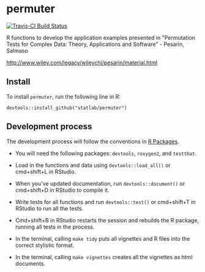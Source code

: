 # permuter

[![Travis-CI Build Status](https://travis-ci.org/statlab/permuter.svg?branch=master)](https://travis-ci.org/statlab/permuter)

R functions to develop the application examples presented in "Permutation Tests
for Complex Data: Theory, Applications and Software" - Pesarin, Salmaso

http://www.wiley.com/legacy/wileychi/pesarin/material.html

## Install
To install `permuter`, run the following line in R:

```
devtools::install_github("statlab/permuter")
```

## Development process

The development process will follow the conventions in [R Packages](http://r-pkgs.had.co.nz).


* You will need the following packages: `devtools`, `roxygen2`, and `testthat`.

* Load in the functions and data using `devtools::load_all()` or cmd+shift+L in RStudio.

* When you've updated documentation, run `devtools::document()` or cmd+shift+D in RStudio to compile it.

* Write tests for all functions and run `devtools::test()` or cmd+shift+T in RStudio to run all the tests.

* Cmd+shift+B in RStudio restarts the session and rebuilds the R package, running all tests in the process.

* In the terminal, calling `make tidy` puts all vignettes and R files into the correct stylistic format.

* In the terminal, calling `make vignettes` creates all the vignettes as html documents.
